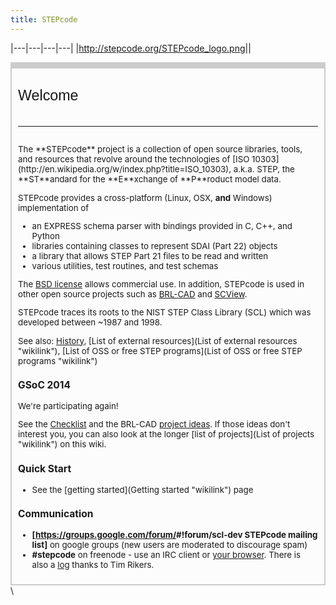 ```yaml
---
title: STEPcode
---
```


|---|---|---|---|
|<http://stepcode.org/STEPcode_logo.png>||<div style="padding:0px; margin:0; border:1px solid #CCC; border-top:0;">
<div style="background-color:#FCFCFC; border:1px solid #CCC; border-top:10px solid #CCC; font-size:95%; padding:10px;">
<div style="font-family:Verdana, Arial, Helvetica, sans-serif; font-size: 175%; padding-top:20px;">
Welcome

<div style="float: right;">
<google1 style="3"></google1>

</div>
</div>
<div style="padding-top:22px;padding-bottom:15px;">
<hr />
</div>
The **STEPcode** project is a collection of open source libraries, tools, and resources that revolve around the technologies of [ISO 10303](http://en.wikipedia.org/w/index.php?title=ISO_10303), a.k.a. STEP, the **ST**andard for the **E**xchange of **P**roduct model data.

STEPcode provides a cross-platform (Linux, OSX, **and** Windows) implementation of

-   an EXPRESS schema parser with bindings provided in C, C++, and
    Python
-   libraries containing classes to represent SDAI (Part 22) objects
-   a library that allows STEP Part 21 files to be read and written
-   various utilities, test routines, and test schemas

  
The [BSD license](http://github.com/stepcode/stepcode/blob/master/COPYING) allows commercial use. In addition, STEPcode is used in other open source projects such as [BRL-CAD](http://www.brl-cad.org) and [SCView](http://github.com/LaurentBauer/SCView).  
  
STEPcode traces its roots to the NIST STEP Class Library (SCL) which was developed between \~1987 and 1998.

See also: [History](History "wikilink"), [List of external resources](List of external resources "wikilink"), [List of OSS or free STEP programs](List of OSS or free STEP programs "wikilink")

### GSoC 2014

We're participating again!

See the [Checklist](http://brlcad.org/wiki/Summer_of_Code/Checklist) and the BRL-CAD [project ideas](http://brlcad.org/wiki/Google_Summer_of_Code/Project_Ideas). If those ideas don't interest you, you can also look at the longer [list of projects](List of projects "wikilink") on this wiki.

### Quick Start

-   See the [getting started](Getting started "wikilink") page

### Communication

-   **[<https://groups.google.com/forum/>\#!forum/scl-dev STEPcode
    mailing list]** on google groups (new users are moderated to
    discourage spam)
-   **\#stepcode** on freenode - use an IRC client or [your
    browser](http://webchat.freenode.net/?channels=stepcode). There is
    also a [log](http://ibot.rikers.org/%23stepcode/) thanks to Tim
    Rikers.

</div>
</div>
\<!--|<div style="padding:0; margin:0; border:1px solid #CCC; border-top:0;">
<div style="background-color:#FCFCFC; border:1px solid #CCC; border-top:10px solid #CCC; font-size:95%; margin-bottom:0em; padding:0.4em; padding-top:0;">
\_\_TOC\_\_

</div>
</div>
--\>|

|---|---|
|<div style="padding:0; margin:0; border:1px solid #FFCC33; border-top:0; margin-bottom:1.0em;">
<div style="background-color:#F8FCFF; border:1px solid #F5B800; border-top:10px solid #FFCC33; font-size:95%; margin-bottom:0em; padding:0.4em; padding-top:0;">
STEP & Other Standards
----------------------

STEP can be used for neutral file exchange or as a basis for data sharing or archiving in areas such as drafting, mechanical and assembly design, electromechanical design, machine tool control, PLCS (product lifecycle support), systems engineering, computational fluid dynamics and finite element analysis. Parts of the STEP specification are reused in other standards, so STEPcode use is not limited to ISO 10303.

STEPcode can be used with the following standards because they reuse [Part 11](http://en.wikipedia.org/wiki/ISO_10303-11) and [Part 21](http://en.wikipedia.org/wiki/ISO_10303-21) of ISO 10303:

-   AP203, AP214 and AP242 for CAD tested at the
    [CAX-IF](http://www.cax-if.org)
-   The Industry Foundation Classes (**IFC**) are used for Building
    Information Modeling (**BIM**)
-   ISO 15926 is used in the Oil & Gas industry
-   STEP-TAS is used in the thermal analysis of aerospace equipment
-   ISO 13584, *Industrial automation systems and integration - Parts
    library*
-   [ISO 13399](http://en.wikipedia.org/wiki/ISO_13399)

</div>
</div>
<div style="padding:0; margin:0; border:1px solid #C3E4BA; border-top:0; margin-bottom:1.0em;">
<div style="background-color:#F8FCFF; border:1px solid #7ABDFF; border-top:10px solid #7A7AFF; font-size:95%; margin-bottom:0em; padding:0.4em; padding-top:0;">
Community
---------

The [<http://groups.google.com/forum/?fromgroups>\#!forum/scl-dev scl-dev mailing list] is hosted on google groups. In spite of the name, this is for both users and developers. The STEPcode project has evolved into a diverse open source community helping improve the accessibility, adoption, and long-term availability of STEP related technologies for CAx developers.

#### [Projects](List of projects "wikilink") and [tasks](List of tasks "wikilink")

</div>
</div>|<div style="padding:0; margin:0; border:1px solid #FCC; border-top:0; margin-bottom:1.0em;">
<div style="background-color:#F8FCFF; border:1px solid #FF9090; border-top:10px solid #FF0000; font-size:95%; margin-bottom:0em; padding:0.4em; padding-top:0;">
The Code
--------

**The source code is on [GitHub](http://github.com/stepcode/stepcode)**

Any discussion of the code on this wiki should have a [[Category:Code discussion]] tag so that it shows up in [:Category:Code discussion](:Category:Code discussion "wikilink")

More pages:

-   [Getting started](Getting started "wikilink")
-   [Building STEPcode](Building STEPcode "wikilink")
-   [Description of the files and
    directories](Files and directories "wikilink")
-   [How to use STEPcode in an
    application](How to use STEPcode in an application "wikilink")

We use [Travis-CI](https://travis-ci.org/stepcode/stepcode) for testing. It automatically tests pull requests, and tests master when it changes. Originally, we used a [CDash dashboard](http://my.cdash.org/index.php?project=StepClassLibrary) to show the status of test runs. Test results are only visible for a month, and it was difficult to navigate.

</div>
</div>
<div style="padding:0; margin:0; border:1px solid #FFD8C3; border-top:0; margin-bottom:1.0em;">
<div style="background-color:#F8FCFF; border:1px solid #CE82B9; border-top:10px solid #9A3C80; font-size:95%; margin-bottom:0em; padding:0.4em; padding-top:0;">
Links
-----

-   [WikiSTEP](http://wikistep.org/) - wiki for the STEP standard
-   [STEP on
    Wikipedia](http://en.wikipedia.org/w/index.php?title=ISO_10303)

</div>
</div>|

\_\_NOTOC\_\_
